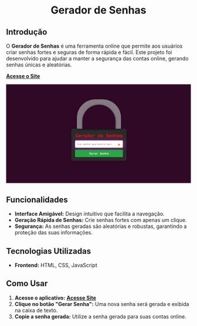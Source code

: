 <h1 align="center">Gerador de Senhas</h1>

## Introdução

O **Gerador de Senhas** é uma ferramenta online que permite aos usuários criar senhas fortes e seguras de forma rápida e fácil. Este projeto foi desenvolvido para ajudar a manter a segurança das contas online, gerando senhas únicas e aleatórias.

[**Acesse o Site**](https://fernandojesuss.github.io/Gerador_de_Senhas/)

![Gerado de senhas](https://github.com/FernandoJesuss/Gerador_de_Senhas/blob/main/src/img/Cadeado.png)



## Funcionalidades

- **Interface Amigável:** Design intuitivo que facilita a navegação.
- **Geração Rápida de Senhas:** Crie senhas fortes com apenas um clique.
- **Segurança:** As senhas geradas são aleatórias e robustas, garantindo a proteção das suas informações.

## Tecnologias Utilizadas

- **Frontend:** HTML, CSS, JavaScript

## Como Usar

1. **Acesse o aplicativo:** [**Acesse Site**](https://fernandojesuss.github.io/Gerador_de_Senhas/)
2. **Clique no botão "Gerar Senha":** Uma nova senha será gerada e exibida na caixa de texto.
3. **Copie a senha gerada:** Utilize a senha gerada para suas contas online.
